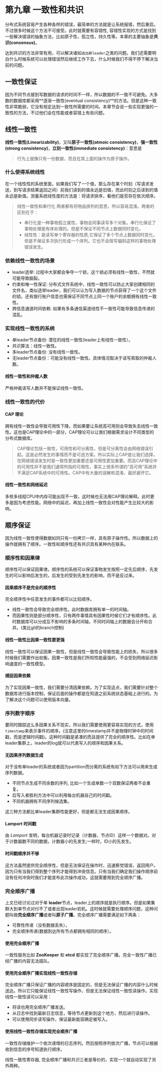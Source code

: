 # 第九章 一致性和共识

分布式系统容易产生各种各样的错误，最简单的方法就是让系统报错，然后重启。不过很多时候这个方法不可接受。此时就需要有容错性, 容错性实现的方式是找到一些解决错误的抽象方法，比如原子性，孤立性，持久性等。本章的主要抽象是**共识(consensus)**。

达到共识的方法非常有用，可以解决诸如`选出新leader`之类的问题。我们还需要明白什么时候系统可以处理错误然后继续工作下去，什么时候我们不得不停下解决当前的问题。

## 一致性保证

因为不同节点接到写数据的请求的时间不一样，所以数据的不一致不可避免。大多数的数据库都采用**逐渐一致性(eventual consistency)**的方法。但是这种一致性非常脆弱，它没有规定达到一致性所需要的时间。本章节会说一些实现更强的一致性的方法，不过他们会在性能或者容错上有些问题。

## 线性一致性

**线性一致性(Linearizability)**，又叫**原子一致性(atmoic consistency)**，**强一致性(strong consistency)**，**立刻一致性(immediate consistency)**：意思是

> 行为上就像只有一份数据，而且在其上面的操作为原子操作。

### 什么使得系统线性
在一个线性性的系统里面，如果我们写了一个值，那么存在某个时刻（写请求发送，到写请求结果返回之间）前我们读到的值永远是旧值，而此时刻之后读到的值永远是新值。测量系统线性度的方法是：将请求排序，看他们是否存在依次顺序。

> 线性一致性和串行化
> 两者都有将物品排列的意思，所以容易混淆。两者的区别在于：
> - 串行化是一种事物孤立属性，事物会同事读写多个对象。串行化保证了事物处理是有序处理的。但是不保证不同节点上数据同时变化。
> - 线性性：是读写单个寄存器的性质,它保证了多个节点上数据同时变化，但是不保证多次执行形成一个序列。它也不会阻写偏斜这样的事物处理错误发生。

### 依赖线性一致性的场景

- leader选举: 过程中大家都会争夺一个锁，这个锁必须有线性一致性，不然就可能导致脑裂。
- 约束和唯一性保证: 分布式文件系统中，线性一致性可以防止大家创建相同的文件名，类似选举leader，我们可以认为写入数据的节点获得了一个这个文件的锁。还有银行账户信息也需保证不同节点上同一个账户的余额拥有线性一致性。
- 跨信息通道时间依赖: 如果有多条通信渠道线性不一致性可能导致信息传递的混乱。

### 实现线性一致性的系统 
- 单leader节点备份: 潜在的线性一致性(leader上有线性一致性）。
- 共识算法：线性一致性。
- 多leader节点备份: 没有线性一致性。
- 无leader节点备份：可能没有线性一致性。具体情况取决于读写索取的仲裁人数。

#### 线性一致性和仲裁人数
严格仲裁读写人数并不能保证线性一致性。

### 线性一致性的代价
#### CAP 理论
拥有线性一致性会导致可用性下降，而如果要让系统高可用则会导致失去线性一致性。这也是CAP理论中的一部分，CAP理论可以让我们根据需求设计不同类型的分布式数据库。

> CAP理论包括一致性，可用性和可分离性，但是可分离性会由网络错误引起。这是必然发生的事情而不是可选方案。所以实际上CAP是让我们选择，在网络错误发生时是一致性更加重要还是可用性更加重要。而且CAP理论中的可用性并不是我们通常所指的可用性，事实上很多所谓的“高可用”系统并不满足CAP系统中的可用性。CAP中有大量的误解和混淆，最好避开它。

#### 线性一致性和网络延迟
多核多线程CPU中内存可能出现不一致，这时候也无法用CAP理论解释。此时更多是因为考虑性能。网络中的延迟，再加上线性一致性会对性能产生比较大的影响。

## 顺序保证
因为线性一致性使得数据如同只有一份拷贝一样，具有原子操作性。所以数据上的操作就拥有了顺序。一致性和顺序性还有共识具有某种内在联系。

### 顺序性和因果律
顺序性可以保证因果律。顺序性的系统可以保证事物发生按照一定先后顺序，先发生的可以影响后发生的，后发生的受到先发生的影响，而不是反过来。

#### 因果顺序不是完全的顺序性
完全顺序性中任意发生的事件都可以比较顺序。
- 线性一致性会导致完全顺序性。此时数据库拥有单一的时间轴。
- 而因果性则是部分顺序性，只有两件事情具有因果性时候它们才有顺序性。此时数据库可以分成互不影响的多条时间轴，不同时间轴上的数据会分开和合并。(类比git的branch控制)

#### 线性一致性比因果一致性要更强
线性一致性可以保证因果一致性，但是线性一致性会导致性能上的损失，所以很多时候我们需要作出权衡。因果一致性是我们所知性能最强的，不会受到网络延迟影响速度的一致性模型。

#### 捕捉因果依赖
为了实现因果一致性，我们需要分清因果依赖。为了实现这点，我们需要针对整个数据库进行版本控制，保证后面的操作都是在知道之前系统状态基础上进行的。为了解决这个问题可以使用版本向量。


### 序列数字顺序
要同时跟踪这么多因果关系不现实，所以我们需要使用更容易实现的方式，使用`timestamp`来表示事件的顺序。(注意这里的timestamp并不是物理时钟中的时间戳，而是逻辑时间戳)。这种时间戳是紧凑的而且提供了完全的顺序性。比如在单leader集群上，leader的log就可以代表写入的顺序和因果关系。

#### 无因果序列数据生成
对于没有单leader的系统或者因为partition而分离的系统有如下方法可以用来生成序列数据。
- 不同节点生成不同余数的序列, 比如一个生成单数一个双数保证两者不会重复。
- 后写入者胜利方法中可以利用每台机器自己的时间戳。
- 不同机器拥有不同序列候选集。

这三种方法都比单leader集群性能更好，但是都无法生成因果顺序。

#### Lamport 时间戳

由 *Lamport* 发明，每台机器记录时记录（计数器，节点ID）这样一个数据对。对于计数器数不同的数据，计数器小的先发生;一样时，ID小的先发生。

#### 时间戳顺序并不够

这方法虽然提供完全顺序性，但是无法保证在操作时，迅速察觉错误，返回用户。因为只有当我们得到整个序列才能得到冲突信息。只有当我们确定我们操作顺序前没有任何冲突时我们才能宣布此次操作成功，这就需要用到完全顺序广播。

### 完全顺序广播
上文已经讨论过对于单 **leader**节点，leader上的顺序就是执行顺序。但是如果集群大到单节点对付不了或者出现leader宕机。这时候就需要处理顺序问题，这种问题叫做**完全顺序广播**或者叫**原子广播**。完全顺序广播需要满足如下两条：

- 可靠性传递（没有数据丢失）。
- 完全顺序传递(数据到达所有节点都拥有相同的顺序）。

#### 使用完全顺序广播
一致性服务比如 **ZooKeeper** 和 **etcd** 都实现了完全顺序广播。完全一致性广播已经广播的内容无法插队。

#### 使用完全顺序广播实现线性一致性存储
完全顺序广播只保证广播的内容顺序是固定的，但是无法保证广播的内容什么时候送达。所以它只能保证线性一致性写操作，但是无法保证线性一致性读操作。实现线性一致性读可以采用：
- 将读也用完全顺序广播发送。
- 从日志中找到最新日志信息，等待节点更新到这个地方，然后进行读操作。
- 可以使用同步读写操作，保证最新能容确定被写入。

#### 使用线性一致性存储实现完全顺序广播
一致性存储维护一个依次递增的日志序列。然后按照序列依次广播，节点可以根据收到信息的序号知道执行顺序。

线性一致性寄存器, 完全顺序广播和共识三者是等价的，实现一个就自动实现了另外两种。


